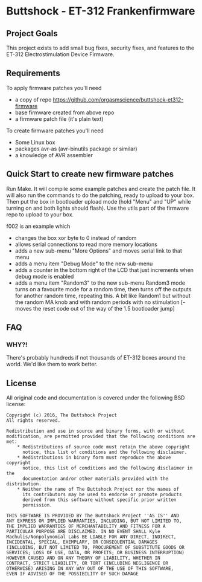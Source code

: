 # Buttshock - ET-312 Frankenfirmware

## Project Goals

This project exists to add small bug fixes, security fixes, and
features to the ET-312 Electrostimulation Device Firmware.

## Requirements

To apply firmware patches you'll need

- a copy of repo https://github.com/orgasmscience/buttshock-et312-firmware
- base firmware created from above repo
- a firmware patch file (it's plain text)

To create firmware patches you'll need

- Some Linux box
- packages avr-as (avr-binutils package or similar)
- a knowledge of AVR assembler

## Quick Start to create new firmware patches

Run Make.  It will compile some example patches and create the patch
file.  It will also run the commands to do the patching, ready to
upload to your box.  Then put the box in bootloader upload mode (hold
"Menu" and "UP" while turning on and both lights should flash).  Use
the utils part of the firmware repo to upload to your box.

f002 is an example which

- changes the box xor byte to 0 instead of random
- allows serial connections to read more memory locations
- adds a new sub-menu "More Options" and moves serial link to that menu
- adds a menu item "Debug Mode" to the new sub-menu
- adds a counter in the bottom right of the LCD that just increments when debug mode is enabled
- adds a menu item "Random3" to the new sub-menu
  Random3 mode turns on a favourite mode for a random time, then turns off the outputs for
  another random time, repeating this.  A bit like Random1 but without the random MA knob
  and with random periods with no stimulation
[- moves the reset code out of the way of the 1.5 bootloader jump]

## FAQ

### WHY?!

There's probably hundreds if not thousands of ET-312 boxes around the
world. We'd like them to work better.

## License

All original code and documentation is
covered under the following BSD license:

    Copyright (c) 2016, The Buttshock Project
    All rights reserved.

    Redistribution and use in source and binary forms, with or without
    modification, are permitted provided that the following conditions are met:
        * Redistributions of source code must retain the above copyright
          notice, this list of conditions and the following disclaimer.
        * Redistributions in binary form must reproduce the above copyright
          notice, this list of conditions and the following disclaimer in the
          documentation and/or other materials provided with the distribution.
        * Neither the name of The Buttshock Project nor the names of
          its contributors may be used to endorse or promote products
          derived from this software without specific prior written
          permission.

    THIS SOFTWARE IS PROVIDED BY The Buttshock Project ''AS IS'' AND
    ANY EXPRESS OR IMPLIED WARRANTIES, INCLUDING, BUT NOT LIMITED TO,
    THE IMPLIED WARRANTIES OF MERCHANTABILITY AND FITNESS FOR A
    PARTICULAR PURPOSE ARE DISCLAIMED. IN NO EVENT SHALL Kyle
    Machulis/Nonpolynomial Labs BE LIABLE FOR ANY DIRECT, INDIRECT,
    INCIDENTAL, SPECIAL, EXEMPLARY, OR CONSEQUENTIAL DAMAGES
    (INCLUDING, BUT NOT LIMITED TO, PROCUREMENT OF SUBSTITUTE GOODS OR
    SERVICES; LOSS OF USE, DATA, OR PROFITS; OR BUSINESS INTERRUPTION)
    HOWEVER CAUSED AND ON ANY THEORY OF LIABILITY, WHETHER IN
    CONTRACT, STRICT LIABILITY, OR TORT (INCLUDING NEGLIGENCE OR
    OTHERWISE) ARISING IN ANY WAY OUT OF THE USE OF THIS SOFTWARE,
    EVEN IF ADVISED OF THE POSSIBILITY OF SUCH DAMAGE

